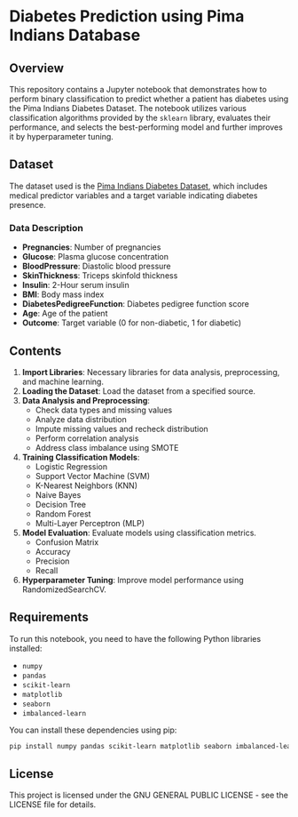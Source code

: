 # Diabetes Prediction using Pima Indians Database

## Overview

This repository contains a Jupyter notebook that demonstrates how to perform binary classification to predict whether a patient has diabetes using the Pima Indians Diabetes Dataset. The notebook utilizes various classification algorithms provided by the `sklearn` library, evaluates their performance, and selects the best-performing model and further improves it by hyperparameter tuning.

## Dataset

The dataset used is the [Pima Indians Diabetes Dataset](https://www.kaggle.com/datasets/uciml/pima-indians-diabetes-database/data), which includes medical predictor variables and a target variable indicating diabetes presence.

### Data Description

- **Pregnancies**: Number of pregnancies
- **Glucose**: Plasma glucose concentration
- **BloodPressure**: Diastolic blood pressure
- **SkinThickness**: Triceps skinfold thickness
- **Insulin**: 2-Hour serum insulin
- **BMI**: Body mass index
- **DiabetesPedigreeFunction**: Diabetes pedigree function score
- **Age**: Age of the patient
- **Outcome**: Target variable (0 for non-diabetic, 1 for diabetic)

## Contents

1. **Import Libraries**: Necessary libraries for data analysis, preprocessing, and machine learning.
2. **Loading the Dataset**: Load the dataset from a specified source.
3. **Data Analysis and Preprocessing**:
   - Check data types and missing values
   - Analyze data distribution
   - Impute missing values and recheck distribution
   - Perform correlation analysis
   - Address class imbalance using SMOTE
4. **Training Classification Models**:
   - Logistic Regression
   - Support Vector Machine (SVM)
   - K-Nearest Neighbors (KNN)
   - Naive Bayes
   - Decision Tree
   - Random Forest
   - Multi-Layer Perceptron (MLP)
5. **Model Evaluation**: Evaluate models using classification metrics.
   - Confusion Matrix
   - Accuracy
   - Precision
   - Recall  
6. **Hyperparameter Tuning**: Improve model performance using RandomizedSearchCV.

## Requirements

To run this notebook, you need to have the following Python libraries installed:

- `numpy`
- `pandas`
- `scikit-learn`
- `matplotlib`
- `seaborn`
- `imbalanced-learn`

You can install these dependencies using pip:

```bash
pip install numpy pandas scikit-learn matplotlib seaborn imbalanced-learn

```

## License

This project is licensed under the GNU GENERAL PUBLIC LICENSE - see the LICENSE file for details.
